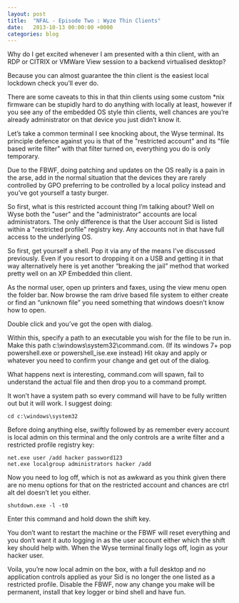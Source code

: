 ```yaml
---
layout: post
title:  "NFAL - Episode Two : Wyze Thin Clients"
date:   2013-10-13 00:00:00 +0000
categories: blog
---
```

Why do I get excited whenever I am presented with a thin client, with an RDP or CITRIX or VMWare View session to a backend virtualised desktop?

Because you can almost guarantee the thin client is the easiest local lockdown check you’ll ever do.

There are some caveats to this in that thin clients using some custom *nix firmware can be stupidly hard to do anything with locally at least, however if you see any of the embedded OS style thin clients, well chances are you’re already administrator on that device you just didn’t know it.

Let’s take a common terminal I see knocking about, the Wyse terminal. Its principle defence against you is that of the "restricted account" and its "file based write filter" with that filter turned on, everything you do is only temporary.

Due to the FBWF, doing patching and updates on the OS really is a pain in the arse, add in the normal situation that the devices they are rarely controlled by GPO preferring to be controlled by a local policy instead and you’ve got yourself a tasty burger.

So first, what is this restricted account thing I’m talking about? Well on Wyse both the "user" and the "administrator" accounts are local administrators. The only difference is that the User account Sid is listed within a "restricted profile" registry key. Any accounts not in that have full access to the underlying OS.

So first, get yourself a shell. Pop it via any of the means I’ve discussed previously. Even if you resort to dropping it on a USB and getting it in that way alternatively here is yet another “breaking the jail” method that worked pretty well on an XP Embedded thin client.

As the normal user, open up printers and faxes, using the view menu open the folder bar. Now browse the ram drive based file system to either create or find an “unknown file” you need something that windows doesn’t know how to open.

Double click and you’ve got the open with dialog.

Within this, specify a path to an executable you wish for the file to be run in.
Make this path c:\windows\system32\command.com. (If its windows 7+ pop powershell.exe or powershell_ise.exe instead) Hit okay and apply or whatever you need to confirm your change and get out of the dialog.

What happens next is interesting, command.com will spawn, fail to understand the actual file and then drop you to a command prompt.

It won’t have a system path so every command will have to be fully written out but it will work. I suggest doing:

``` cd c:\windows\system32 ```

Before doing anything else, swiftly followed by as remember every account is local admin on this terminal and the only controls are a write filter and a restricted profile registry key:

``` 
net.exe user /add hacker password123
net.exe localgroup administrators hacker /add
```

Now you need to log off, which is not as awkward as you think given there are no menu options for that on the restricted account and chances are ctrl alt del doesn’t let you either.

``` shutdown.exe -l -t0 ```

Enter this command and hold down the shift key.

You don’t want to restart the machine or the FBWF will reset everything and you don’t want it auto logging in as the user account either which the shift key should help with. When the Wyse terminal finally logs off, login as your hacker user.

Voila, you’re now local admin on the box, with a full desktop and no application controls applied as your Sid is no longer the one listed as a restricted profile. Disable the FBWF, now any change you make will be permanent, install that key logger or bind shell and have fun.